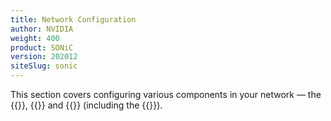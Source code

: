 ```yaml
---
title: Network Configuration
author: NVIDIA
weight: 400
product: SONiC
version: 202012
siteSlug: sonic
---
```


This section covers configuring various components in your network &mdash; the {{<link url="Port-Channels-Link-Aggregation-LAG" text="port channels">}}, {{<link url="VLANs">}} and {{<link url="Virtual-Routing-and-Forwarding-VRF" text="VRFs">}} (including the {{<link url="Virtual-Routing-and-Forwarding-VRF/#management-vrf" text="management VRF">}}).
